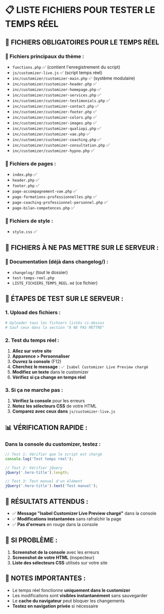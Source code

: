 # 📋 LISTE FICHIERS POUR TESTER LE TEMPS RÉEL

## 🎯 **FICHIERS OBLIGATOIRES POUR LE TEMPS RÉEL**

### **📁 Fichiers principaux du thème :**
- `functions.php` ✅ (contient l'enregistrement du script)
- `js/customizer-live.js` ✅ (script temps réel)
- `inc/customizer/customizer-main.php` ✅ (système modulaire)
- `inc/customizer/customizer-header.php` ✅
- `inc/customizer/customizer-homepage.php` ✅
- `inc/customizer/customizer-services.php` ✅
- `inc/customizer/customizer-testimonials.php` ✅
- `inc/customizer/customizer-contact.php` ✅
- `inc/customizer/customizer-footer.php` ✅
- `inc/customizer/customizer-colors.php` ✅
- `inc/customizer/customizer-images.php` ✅
- `inc/customizer/customizer-qualiopi.php` ✅
- `inc/customizer/customizer-vae.php` ✅
- `inc/customizer/customizer-coaching.php` ✅
- `inc/customizer/customizer-consultation.php` ✅
- `inc/customizer/customizer-hypno.php` ✅

### **📁 Fichiers de pages :**
- `index.php` ✅
- `header.php` ✅
- `footer.php` ✅
- `page-accompagnement-vae.php` ✅
- `page-formations-professionnelles.php` ✅
- `page-coaching-professionnel-personnel.php` ✅
- `page-bilan-competences.php` ✅

### **📁 Fichiers de style :**
- `style.css` ✅

## 🚫 **FICHIERS À NE PAS METTRE SUR LE SERVEUR :**

### **📁 Documentation (déjà dans changelog/) :**
- `changelog/` (tout le dossier)
- `test-temps-reel.php`
- `LISTE_FICHIERS_TEMPS_REEL.md` (ce fichier)

## 🔧 **ÉTAPES DE TEST SUR LE SERVEUR :**

### **1. Upload des fichiers :**
```bash
# Uploader tous les fichiers listés ci-dessus
# Sauf ceux dans la section "À NE PAS METTRE"
```

### **2. Test du temps réel :**
1. **Allez sur votre site**
2. **Apparence > Personnaliser**
3. **Ouvrez la console** (F12)
4. **Cherchez le message** : `✅ Isabel Customizer Live Preview chargé`
5. **Modifiez un texte** dans le customizer
6. **Vérifiez si ça change en temps réel**

### **3. Si ça ne marche pas :**
1. **Vérifiez la console** pour les erreurs
2. **Notez les sélecteurs CSS** de votre HTML
3. **Comparez avec ceux dans** `js/customizer-live.js`

## 📊 **VÉRIFICATION RAPIDE :**

### **Dans la console du customizer, testez :**
```javascript
// Test 1: Vérifier que le script est chargé
console.log('Test temps réel');

// Test 2: Vérifier jQuery
jQuery('.hero-title').length;

// Test 3: Test manuel d'un élément
jQuery('.hero-title').text('Test manuel');
```

## 🎯 **RÉSULTATS ATTENDUS :**

- ✅ **Message "Isabel Customizer Live Preview chargé"** dans la console
- ✅ **Modifications instantanées** sans rafraîchir la page
- ✅ **Pas d'erreurs** en rouge dans la console

## 🚨 **SI PROBLÈME :**

1. **Screenshot de la console** avec les erreurs
2. **Screenshot de votre HTML** (inspecteur)
3. **Liste des sélecteurs CSS** utilisés sur votre site

## 📝 **NOTES IMPORTANTES :**

- Le temps réel fonctionne **uniquement dans le customizer**
- Les modifications sont **visibles instantanément** sans sauvegarder
- Le **cache du navigateur** peut bloquer les changements
- **Testez en navigation privée** si nécessaire
